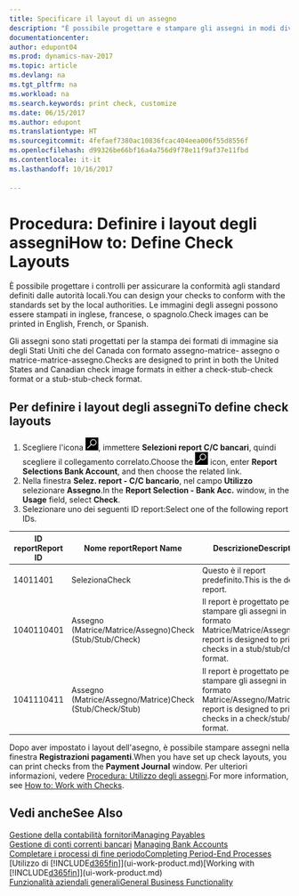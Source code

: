 ```yaml
---
title: Specificare il layout di un assegno
description: "È possibile progettare e stampare gli assegni in modi diversi per conformità agli standard."
documentationcenter: 
author: edupont04
ms.prod: dynamics-nav-2017
ms.topic: article
ms.devlang: na
ms.tgt_pltfrm: na
ms.workload: na
ms.search.keywords: print check, customize
ms.date: 06/15/2017
ms.author: edupont
ms.translationtype: HT
ms.sourcegitcommit: 4fefaef7380ac10836fcac404eea006f55d8556f
ms.openlocfilehash: d99326be66bf16a4a756d9f78e11f9af37e11fbd
ms.contentlocale: it-it
ms.lasthandoff: 10/16/2017

---
```

# <a name="how-to-define-check-layouts"></a><span data-ttu-id="dc9f2-103">Procedura: Definire i layout degli assegni</span><span class="sxs-lookup"><span data-stu-id="dc9f2-103">How to: Define Check Layouts</span></span>
<span data-ttu-id="dc9f2-104">È possibile progettare i controlli per assicurare la conformità agli standard definiti dalle autorità locali.</span><span class="sxs-lookup"><span data-stu-id="dc9f2-104">You can design your checks to conform with the standards set by the local authorities.</span></span> <span data-ttu-id="dc9f2-105">Le immagini degli assegni possono essere stampati in inglese, francese, o spagnolo.</span><span class="sxs-lookup"><span data-stu-id="dc9f2-105">Check images can be printed in English, French, or Spanish.</span></span>

<span data-ttu-id="dc9f2-106">Gli assegni sono stati progettati per la stampa dei formati di immagine sia degli Stati Uniti che del Canada con formato assegno-matrice- assegno o matrice-matrice-assegno.</span><span class="sxs-lookup"><span data-stu-id="dc9f2-106">Checks are designed to print in both the United States and Canadian check image formats in either a check-stub-check format or a stub-stub-check format.</span></span>

## <a name="to-define-check-layouts"></a><span data-ttu-id="dc9f2-107">Per definire i layout degli assegni</span><span class="sxs-lookup"><span data-stu-id="dc9f2-107">To define check layouts</span></span>
1. <span data-ttu-id="dc9f2-108">Scegliere l'icona ![Cerca pagina o report](media/ui-search/search_small.png "icona Cerca pagina o report"), immettere **Selezioni report C/C bancari**, quindi scegliere il collegamento correlato.</span><span class="sxs-lookup"><span data-stu-id="dc9f2-108">Choose the ![Search for Page or Report](media/ui-search/search_small.png "Search for Page or Report icon") icon, enter **Report Selections Bank Account**, and then choose the related link.</span></span>
2. <span data-ttu-id="dc9f2-109">Nella finestra **Selez. report - C/C bancario**, nel campo **Utilizzo** selezionare **Assegno**.</span><span class="sxs-lookup"><span data-stu-id="dc9f2-109">In the **Report Selection - Bank Acc.** window, in the **Usage** field, select **Check**.</span></span>
3. <span data-ttu-id="dc9f2-110">Selezionare uno dei seguenti ID report:</span><span class="sxs-lookup"><span data-stu-id="dc9f2-110">Select one of the following report IDs.</span></span>

| <span data-ttu-id="dc9f2-111">ID report</span><span class="sxs-lookup"><span data-stu-id="dc9f2-111">Report ID</span></span> | <span data-ttu-id="dc9f2-112">Nome report</span><span class="sxs-lookup"><span data-stu-id="dc9f2-112">Report Name</span></span> | <span data-ttu-id="dc9f2-113">Descrizione</span><span class="sxs-lookup"><span data-stu-id="dc9f2-113">Description</span></span> |
| --- | --- | --- |
| <span data-ttu-id="dc9f2-114">1401</span><span class="sxs-lookup"><span data-stu-id="dc9f2-114">1401</span></span> |<span data-ttu-id="dc9f2-115">Seleziona</span><span class="sxs-lookup"><span data-stu-id="dc9f2-115">Check</span></span> |<span data-ttu-id="dc9f2-116">Questo è il report predefinito.</span><span class="sxs-lookup"><span data-stu-id="dc9f2-116">This is the default report.</span></span> |
| <span data-ttu-id="dc9f2-117">10401</span><span class="sxs-lookup"><span data-stu-id="dc9f2-117">10401</span></span> |<span data-ttu-id="dc9f2-118">Assegno (Matrice/Matrice/Assegno)</span><span class="sxs-lookup"><span data-stu-id="dc9f2-118">Check (Stub/Stub/Check)</span></span> |<span data-ttu-id="dc9f2-119">Il report è progettato per stampare gli assegni in formato Matrice/Matrice/Assegno.</span><span class="sxs-lookup"><span data-stu-id="dc9f2-119">This report is designed to print checks in a stub/stub/check format.</span></span> |
| <span data-ttu-id="dc9f2-120">10411</span><span class="sxs-lookup"><span data-stu-id="dc9f2-120">10411</span></span> |<span data-ttu-id="dc9f2-121">Assegno (Matrice/Assegno/Matrice)</span><span class="sxs-lookup"><span data-stu-id="dc9f2-121">Check (Stub/Check/Stub)</span></span> |<span data-ttu-id="dc9f2-122">Il report è progettato per stampare gli assegni in formato Matrice/Assegno/Matrice.</span><span class="sxs-lookup"><span data-stu-id="dc9f2-122">This report is designed to print checks in a check/stub/check format.</span></span> |

<span data-ttu-id="dc9f2-123">Dopo aver impostato i layout dell'asegno, è possibile stampare assegni nella finestra **Registrazioni pagamenti**.</span><span class="sxs-lookup"><span data-stu-id="dc9f2-123">When you have set up check layouts, you can print checks from the **Payment Journal** window.</span></span> <span data-ttu-id="dc9f2-124">Per ulteriori informazioni, vedere [Procedura: Utilizzo degli assegni](payables-how-work-checks.md).</span><span class="sxs-lookup"><span data-stu-id="dc9f2-124">For more information, see [How to: Work with Checks](payables-how-work-checks.md).</span></span>

## <a name="see-also"></a><span data-ttu-id="dc9f2-125">Vedi anche</span><span class="sxs-lookup"><span data-stu-id="dc9f2-125">See Also</span></span>
[<span data-ttu-id="dc9f2-126">Gestione della contabilità fornitori</span><span class="sxs-lookup"><span data-stu-id="dc9f2-126">Managing Payables</span></span>](payables-manage-payables.md)  
<span data-ttu-id="dc9f2-127">[Gestione di conti correnti bancari](bank-manage-bank-accounts.md) </span><span class="sxs-lookup"><span data-stu-id="dc9f2-127">[Managing Bank Accounts](bank-manage-bank-accounts.md) </span></span>  
[<span data-ttu-id="dc9f2-128">Completare i processi di fine periodo</span><span class="sxs-lookup"><span data-stu-id="dc9f2-128">Completing Period-End Processes</span></span>](year-how-complete-period-end-processes.md)  
<span data-ttu-id="dc9f2-129">[Utilizzo di [!INCLUDE[d365fin](includes/d365fin_md.md)]](ui-work-product.md)</span><span class="sxs-lookup"><span data-stu-id="dc9f2-129">[Working with [!INCLUDE[d365fin](includes/d365fin_md.md)]](ui-work-product.md)</span></span>  
[<span data-ttu-id="dc9f2-130">Funzionalità aziendali generali</span><span class="sxs-lookup"><span data-stu-id="dc9f2-130">General Business Functionality</span></span>](ui-across-business-areas.md)

